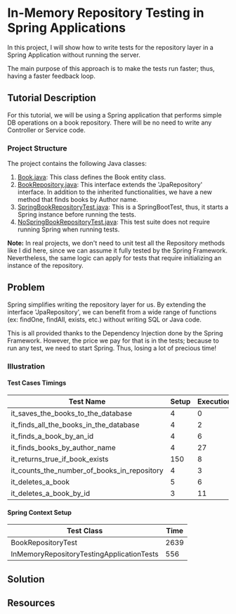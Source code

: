 # In-Memory Repository Testing in Spring Applications

In this project, I will show how to write tests for the repository layer in a 
Spring Application without running the server.

The main purpose of this approach is to make the tests run faster; thus, having
a faster feedback loop.

## Tutorial Description

For this tutorial, we will be using a Spring application that performs simple DB
operations on a book repository. There will be no need to write any Controller
or Service code. 

### Project Structure 
The project contains the following Java classes: 
1. [Book.java](src\main\java\dev\aatwi\imrt\model\Book.java): This class defines the Book entity class.
1. [BookRepository.java](src\main\java\dev\aatwi\imrt\repository\BookRepository.java): This interface extends the 'JpaRepository' interface. 
In addition to the inherited functionalities, we have a new method that finds books by Author name.
1. [SpringBookRepositoryTest.java](src\test\java\dev\aatwi\imrt\repository\SpringBookRepositoryTest.java): This is a SpringBootTest, thus, it starts a Spring instance before running the tests. 
1. [NoSpringBookRepositoryTest.java](src\test\java\dev\aatwi\imrt\repository\NoSpringBookRepositoryTest.java): This test suite does not require running Spring when running tests. 
 
**Note:** In real projects, we don't need to unit test all the Repository methods
like I did here, since we can assume it fully tested by the Spring Framework. 
Nevertheless, the same logic can apply for tests that require initializing an 
instance of the repository.  
 
## Problem
Spring simplifies writing the repository layer for us. By extending the interface 
'JpaRepository', we can benefit from a wide range of functions (ex: findOne, 
findAll, exists, etc.) without writing SQL or Java code. 

This is all provided thanks to the Dependency Injection done by the Spring Framework. 
However, the price we pay for that is in the tests; because to run any test, we 
need to start Spring. Thus, losing a lot of precious time!

### Illustration  


#### Test Cases Timings

|                  Test Name                  | Setup | Execution | TearDown |
| ------------------------------------------- | ----- | --------- | -------- |
| it_saves_the_books_to_the_database          |   4   |     0     |    4     |
| it_finds_all_the_books_in_the_database      |   4   |     2     |    3     |
| it_finds_a_book_by_an_id                    |   4   |     6     |    4     |
| it_finds_books_by_author_name               |   4   |     27    |    3     |
| it_returns_true_if_book_exists              |  150  |     8     |    11    |
| it_counts_the_number_of_books_in_repository |   4   |     3     |    4     |
| it_deletes_a_book                           |   5   |     6     |    3     |
| it_deletes_a_book_by_id                     |   3   |     11    |    2     |

#### Spring Context Setup 

|                Test Class                 | Time | 
| ----------------------------------------- | ---- |
|            BookRepositoryTest             | 2639 |
| InMemoryRepositoryTestingApplicationTests | 556  |
                    

## Solution 

## Resources 

